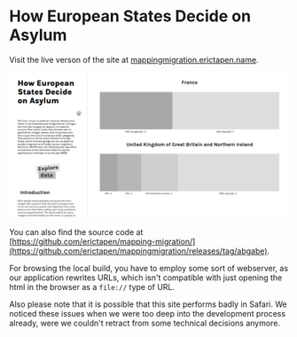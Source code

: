 # How European States Decide on Asylum


Visit the live verson of the site at [mappingmigration.erictapen.name](https://mappingmigration.erictapen.name/).

![](./preview.png)

You can also find the source code at [https://github.com/erictapen/mapping-migration/](https://github.com/erictapen/mappingmigration/releases/tag/abgabe).

For browsing the local build, you have to employ some sort of webserver, as our application rewrites URLs, which isn't compatible with just opening the html in the browser as a `file://` type of URL.

Also please note that it is possible that this site performs badly in Safari. We noticed these issues when we were too deep into the development process already, were we couldn't retract from some technical decisions anymore.

